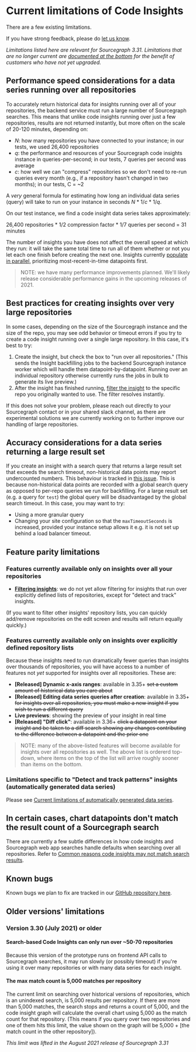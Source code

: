 # Current limitations of Code Insights

There are a few existing limitations.  

If you have strong feedback, please do [let us know](mailto:feedback@sourcegraph.com). 

_Limitations listed here are relevant for Sourcegraph 3.31. Limitations that are no longer current are [documented at the bottom](#older-versions-limitations) for the benefit of customers who have not yet upgraded._

## Performance speed considerations for a data series running over all repositories

To accurately return historical data for insights running over all of your repositories, the backend service must run a large number of Sourcegraph searches. This means that unlike code insights running over just a few repositories, results are not returned instantly, but more often on the scale of 20-120 minutes, depending on:

* _N_: how many repositories you have connected to your instance; in our tests, we used 26,400 repositories
* _q_: the performance and resources of your Sourcegraph code insights instance in queries-per-second; in our tests, 7 queries per second was average
* _c_: how well we can "compress" repositories so we don't need to re-run queries every month (e.g., if a repository hasn't changed in two months); in our tests, C = ~2

A _very_ general formula for estimating how long an individual data series (query) will take to run on your instance in seconds  _N_ * 1/_c_ * 1/_q_. 

On our test instance, we find a code insight data series takes approximately:

26,400 repositories * 1/2 compression factor * 1/7 queries per second = 31 minutes

The number of insights you have does not affect the overall speed at which they run: it will take the same total time to run all of them whether or not you let each one finish before creating the next one. Insights currently [populate in parallel](https://github.com/sourcegraph/sourcegraph/pull/23101), prioritizing most-recent-in-time datapoints first. 

> NOTE: we have many performance improvements planned. We'll likely release considerable performance gains in the upcoming releases of 2021. 

## Best practices for creating insights over very large repositories 

In some cases, depending on the size of the Sourcegraph instance and the size of the repo, you may see odd behavior or timeout errors if you try to create a code insight running over a single large repository. In this case, it's best to try: 

1. Create the insight, but check the box to "run over all repositories." (This sends the Insight backfilling jobs to the backend Sourcegraph instance worker which will handle them datapoint-by-datapoint. Running over an individual repository otherwise currently runs the jobs in bulk to generate its live preview.)
2. After the insight has finished running, [filter the insight](code_insights_filters.md#filter-options) to the specific repo you originally wanted to use. The filter resolves instantly. 

If this does not solve your problem, please reach out directly to your Sourcegraph contact or in your shared slack channel, as there are experimental solutions we are currently working on to further improve our handling of large repositories. 

## Accuracy considerations for a data series returning a large result set

If you create an insight with a search query that returns a large result set that exceeds the search timeout, non-historical data points may report undercounted numbers. This behaviour is tracked in [this issue](https://github.com/sourcegraph/sourcegraph/issues/37859). This is because non-historical data points are recorded with a global search query as opposed to per-repo queries we run for backfilling. For a large result set (e.g. a query for `test`) the global query will be disadvantaged by the global search timeout. In this case, you may want to try:
* Using a more granular query
* Changing your site configuration so that the `maxTimeoutSeconds` is increased, provided your instance setup allows it e.g. it is not set up behind a load balancer timeout. 

## Feature parity limitations 

### Features currently available only on insights over all your repositories

* **[Filtering insights](code_insights_filters.md)**: we do not yet allow filtering for insights that run over explicitly defined lists of repositories, except for "detect and track" insights. 

(If you want to filter other insights' repository lists, you can quickly add/remove repositories on the edit screen and results will return equally quickly.) 

### Features currently available only on insights over explicitly defined repository lists

Because these insights need to run dramatically fewer queries than insights over thousands of repositories, you will have access to a number of features not _yet_ supported for insights over all repositories. These are: 

* **[Released] Dynamic x-axis ranges**: available in 3.35+ ~~set a custom amount of historical data you care about~~
* **[Released] Editing data series queries after creation**: available in 3.35+ ~~for insights over all repositories, you must make a new insight if you wish to run a different query~~
* **Live previews**: showing the preview of your insight in real time
* **[Released] "Diff click"**: available in 3.36+ ~~click a datapoint on your insight and be taken to a diff search showing any changes contributing to the difference between a datapoint and the prior one~~

> NOTE: many of the above-listed features will become available for insights over all repositories as well. The above list is ordererd top-down, where items on the top of the list will arrive roughly sooner than items on the bottom. 

### Limitations specific to "Detect and track patterns" insights (automatically generated data series)

Please see [Current limitations of automatically generated data series](automatically_generated_data_series.md#current-limitations).

## In certain cases, chart datapoints don't match the result count of a Sourcegraph search

There are currently a few subtle differences in how code insights and Sourcegraph web app searches handle defaults when searching over all repositories. Refer to [Common reasons code insights may not match search results](../references/common_reasons_code_insights_may_not_match_search_results.md). 

## Known bugs

Known bugs we plan to fix are tracked in our [GitHub repository here](https://github.com/sourcegraph/sourcegraph/issues?q=is%3Aopen+is%3Aissue+label%3Abug+label%3Ateam%2Fcode-insights). 

## Older versions' limitations

### Version 3.30 (July 2021) or older

#### Search-based Code Insights can only run over ~50-70 repositories 

Because this version of the prototype runs on frontend API calls to Sourcegraph searches, it may run slowly (or possibly timeout) if you're using it over many repositories or with many data series for each insight. 

#### The max match count is 5,000 matches per repository 

The current limit on searching over historical versions of repositories, which is an unindexed search, is 5,000 results per repository. If there are more than 5,000 matches, the search stops and returns a count of 5,000, and the code insight graph will calculate the overall chart using 5,000 as the match count for that repository. (This means if you query over two repositories and one of them hits this limit, the value shown on the graph will be 5,000 + [the match count in the other repository]). 

_This limit was lifted in the August 2021 release of Sourcegraph 3.31_


